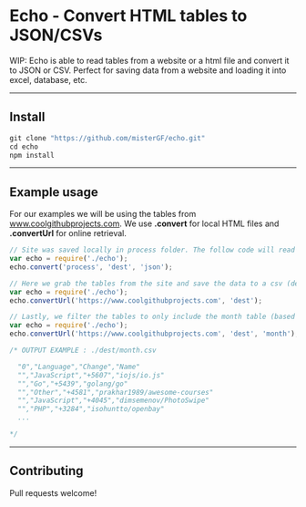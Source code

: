 # Echo - Convert HTML tables to JSON/CSVs

WIP: Echo is able to read tables from a website or a html file and convert it to JSON or CSV.
Perfect for saving data from a website and loading it into excel, database, etc.

---

## Install
``` javascript
git clone "https://github.com/misterGF/echo.git"
cd echo
npm install
```
---

## Example usage
For our examples we will be using the tables from www.coolgithubprojects.com.
We use **.convert** for local HTML files and **.convertUrl** for online retrieval.

``` javascript
// Site was saved locally in process folder. The follow code will read it and generate the json.
var echo = require('./echo');
echo.convert('process', 'dest', 'json');

```

``` javascript
// Here we grab the tables from the site and save the data to a csv (default type).
var echo = require('./echo');
echo.convertUrl('https://www.coolgithubprojects.com', 'dest');

```

``` javascript
// Lastly, we filter the tables to only include the month table (based on table ID).
var echo = require('./echo');
echo.convertUrl('https://www.coolgithubprojects.com', 'dest', 'month');

/* OUTPUT EXAMPLE : ./dest/month.csv

  "0","Language","Change","Name"
  "","JavaScript","+5607","iojs/io.js"
  "","Go","+5439","golang/go"
  "","Other","+4581","prakhar1989/awesome-courses"
  "","JavaScript","+4045","dimsemenov/PhotoSwipe"
  "","PHP","+3284","isohuntto/openbay"
  ...

*/
```

---

## Contributing
Pull requests welcome!
